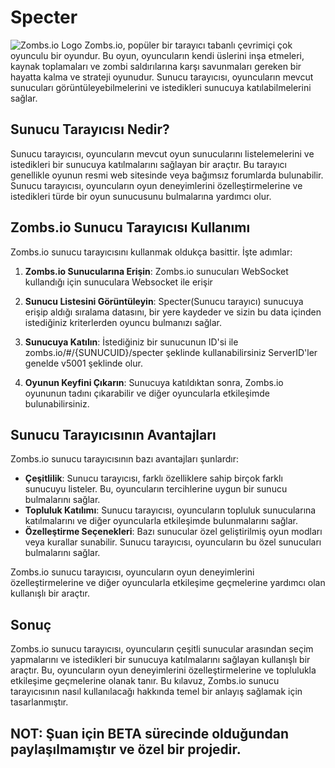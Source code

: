 # Specter

![Zombs.io Logo](https://media.discordapp.net/attachments/1224007132186280058/1227497244039577721/favicon.png?ex=66289ee4&is=661629e4&hm=db026cdef0cdc58b6b98b9d656583cab0231e1e116ed4a51f62306d73bfd72ea&=&format=webp&quality=lossless) Zombs.io, popüler bir tarayıcı tabanlı çevrimiçi çok oyunculu bir oyundur. Bu oyun, oyuncuların kendi üslerini inşa etmeleri, kaynak toplamaları ve zombi saldırılarına karşı savunmaları gereken bir hayatta kalma ve strateji oyunudur. Sunucu tarayıcısı, oyuncuların mevcut sunucuları görüntüleyebilmelerini ve istedikleri sunucuya katılabilmelerini sağlar.

## Sunucu Tarayıcısı Nedir?

Sunucu tarayıcısı, oyuncuların mevcut oyun sunucularını listelemelerini ve istedikleri bir sunucuya katılmalarını sağlayan bir araçtır. Bu tarayıcı genellikle oyunun resmi web sitesinde veya bağımsız forumlarda bulunabilir. Sunucu tarayıcısı, oyuncuların oyun deneyimlerini özelleştirmelerine ve istedikleri türde bir oyun sunucusunu bulmalarına yardımcı olur.

## Zombs.io Sunucu Tarayıcısı Kullanımı

Zombs.io sunucu tarayıcısını kullanmak oldukça basittir. İşte adımlar:

1. **Zombs.io Sunucularına Erişin**: Zombs.io sunucuları WebSocket kullandığı için sunuculara Websocket ile erişir

2. **Sunucu Listesini Görüntüleyin**: Specter(Sunucu tarayıcı) sunucuya erişip aldığı sıralama datasını, bir yere kaydeder ve sizin bu data içinden istediğiniz kriterlerden oyuncu bulmanızı sağlar.

3. **Sunucuya Katılın**: İstediğiniz bir sunucunun ID'si ile zombs.io/#/{SUNUCUID}/specter şeklinde kullanabilirsiniz ServerID'ler genelde v5001 şeklinde olur.
   
4. **Oyunun Keyfini Çıkarın**: Sunucuya katıldıktan sonra, Zombs.io oyununun tadını çıkarabilir ve diğer oyuncularla etkileşimde bulunabilirsiniz.

## Sunucu Tarayıcısının Avantajları

Zombs.io sunucu tarayıcısının bazı avantajları şunlardır:

- **Çeşitlilik**: Sunucu tarayıcısı, farklı özelliklere sahip birçok farklı sunucuyu listeler. Bu, oyuncuların tercihlerine uygun bir sunucu bulmalarını sağlar.
- **Topluluk Katılımı**: Sunucu tarayıcısı, oyuncuların topluluk sunucularına katılmalarını ve diğer oyuncularla etkileşimde bulunmalarını sağlar.
- **Özelleştirme Seçenekleri**: Bazı sunucular özel geliştirilmiş oyun modları veya kurallar sunabilir. Sunucu tarayıcısı, oyuncuların bu özel sunucuları bulmalarını sağlar.

Zombs.io sunucu tarayıcısı, oyuncuların oyun deneyimlerini özelleştirmelerine ve diğer oyuncularla etkileşime geçmelerine yardımcı olan kullanışlı bir araçtır.

## Sonuç

Zombs.io sunucu tarayıcısı, oyuncuların çeşitli sunucular arasından seçim yapmalarını ve istedikleri bir sunucuya katılmalarını sağlayan kullanışlı bir araçtır. Bu, oyuncuların oyun deneyimlerini özelleştirmelerine ve toplulukla etkileşime geçmelerine olanak tanır. Bu kılavuz, Zombs.io sunucu tarayıcısının nasıl kullanılacağı hakkında temel bir anlayış sağlamak için tasarlanmıştır.

## NOT: Şuan için BETA sürecinde olduğundan paylaşılmamıştır ve özel bir projedir.
